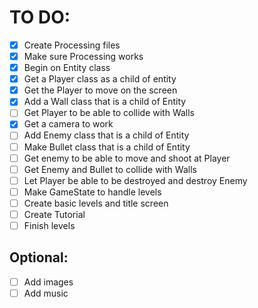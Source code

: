 # TO DO:

* [x] Create Processing files
* [x] Make sure Processing works
* [x] Begin on Entity class
* [x] Get a Player class as a child of entity
* [x] Get the Player to move on the screen
* [x] Add a Wall class that is a child of Entity
* [ ] Get Player to be able to collide with Walls
* [x] Get a camera to work
* [ ] Add Enemy class that is a child of Entity
* [ ] Make Bullet class that is a child of Entity
* [ ] Get enemy to be able to move and shoot at Player
* [ ] Get Enemy and Bullet to collide with Walls
* [ ] Let Player be able to be destroyed and destroy Enemy
* [ ] Make GameState to handle levels
* [ ] Create basic levels and title screen
* [ ] Create Tutorial
* [ ] Finish levels

## Optional:

* [ ] Add images
* [ ] Add music
